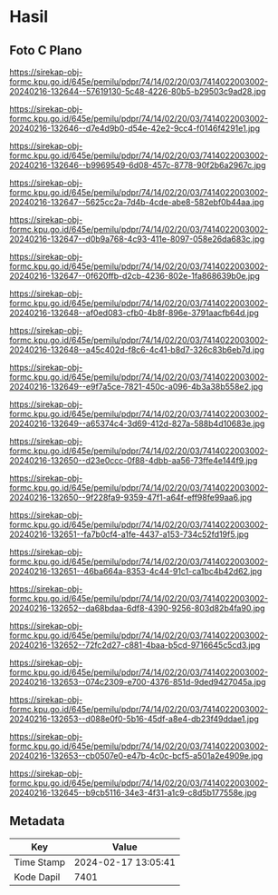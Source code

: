 # Hasil

## Foto C Plano

https://sirekap-obj-formc.kpu.go.id/645e/pemilu/pdpr/74/14/02/20/03/7414022003002-20240216-132644--57619130-5c48-4226-80b5-b29503c9ad28.jpg

https://sirekap-obj-formc.kpu.go.id/645e/pemilu/pdpr/74/14/02/20/03/7414022003002-20240216-132646--d7e4d9b0-d54e-42e2-9cc4-f0146f4291e1.jpg

https://sirekap-obj-formc.kpu.go.id/645e/pemilu/pdpr/74/14/02/20/03/7414022003002-20240216-132646--b9969549-6d08-457c-8778-90f2b6a2967c.jpg

https://sirekap-obj-formc.kpu.go.id/645e/pemilu/pdpr/74/14/02/20/03/7414022003002-20240216-132647--5625cc2a-7d4b-4cde-abe8-582ebf0b44aa.jpg

https://sirekap-obj-formc.kpu.go.id/645e/pemilu/pdpr/74/14/02/20/03/7414022003002-20240216-132647--d0b9a768-4c93-411e-8097-058e26da683c.jpg

https://sirekap-obj-formc.kpu.go.id/645e/pemilu/pdpr/74/14/02/20/03/7414022003002-20240216-132647--0f620ffb-d2cb-4236-802e-1fa868639b0e.jpg

https://sirekap-obj-formc.kpu.go.id/645e/pemilu/pdpr/74/14/02/20/03/7414022003002-20240216-132648--af0ed083-cfb0-4b8f-896e-3791aacfb64d.jpg

https://sirekap-obj-formc.kpu.go.id/645e/pemilu/pdpr/74/14/02/20/03/7414022003002-20240216-132648--a45c402d-f8c6-4c41-b8d7-326c83b6eb7d.jpg

https://sirekap-obj-formc.kpu.go.id/645e/pemilu/pdpr/74/14/02/20/03/7414022003002-20240216-132649--e9f7a5ce-7821-450c-a096-4b3a38b558e2.jpg

https://sirekap-obj-formc.kpu.go.id/645e/pemilu/pdpr/74/14/02/20/03/7414022003002-20240216-132649--a65374c4-3d69-412d-827a-588b4d10683e.jpg

https://sirekap-obj-formc.kpu.go.id/645e/pemilu/pdpr/74/14/02/20/03/7414022003002-20240216-132650--d23e0ccc-0f88-4dbb-aa56-73ffe4e144f9.jpg

https://sirekap-obj-formc.kpu.go.id/645e/pemilu/pdpr/74/14/02/20/03/7414022003002-20240216-132650--9f228fa9-9359-47f1-a64f-eff98fe99aa6.jpg

https://sirekap-obj-formc.kpu.go.id/645e/pemilu/pdpr/74/14/02/20/03/7414022003002-20240216-132651--fa7b0cf4-a1fe-4437-a153-734c52fd19f5.jpg

https://sirekap-obj-formc.kpu.go.id/645e/pemilu/pdpr/74/14/02/20/03/7414022003002-20240216-132651--46ba664a-8353-4c44-91c1-ca1bc4b42d62.jpg

https://sirekap-obj-formc.kpu.go.id/645e/pemilu/pdpr/74/14/02/20/03/7414022003002-20240216-132652--da68bdaa-6df8-4390-9256-803d82b4fa90.jpg

https://sirekap-obj-formc.kpu.go.id/645e/pemilu/pdpr/74/14/02/20/03/7414022003002-20240216-132652--72fc2d27-c881-4baa-b5cd-9716645c5cd3.jpg

https://sirekap-obj-formc.kpu.go.id/645e/pemilu/pdpr/74/14/02/20/03/7414022003002-20240216-132653--074c2309-e700-4376-851d-9ded9427045a.jpg

https://sirekap-obj-formc.kpu.go.id/645e/pemilu/pdpr/74/14/02/20/03/7414022003002-20240216-132653--d088e0f0-5b16-45df-a8e4-db23f49ddae1.jpg

https://sirekap-obj-formc.kpu.go.id/645e/pemilu/pdpr/74/14/02/20/03/7414022003002-20240216-132653--cb0507e0-e47b-4c0c-bcf5-a501a2e4909e.jpg

https://sirekap-obj-formc.kpu.go.id/645e/pemilu/pdpr/74/14/02/20/03/7414022003002-20240216-132645--b9cb5116-34e3-4f31-a1c9-c8d5b177558e.jpg


## Metadata

| Key        | Value               |
| ---------- | ------------------- |
| Time Stamp | 2024-02-17 13:05:41 |
| Kode Dapil | 7401                |



